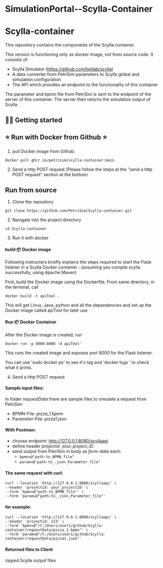 # SimulationPortal--Scylla-Container
# Scylla-container
This repository contains the components of the Scylla container.

This version is functioning only as docker image, not from source code.
It consists of:
- Scylla Simulator (https://github.com/bptlab/scylla)
- A data converter from PetriSim parameters to Scylla global and simulation configuration
- The API which provides an endpoint to the functionality of this container

The parameter and bpmn file from PetriSim is sent to the endpoint of the server of this container.
The server then returns the simulation output of Scylla.


## :technologist: Getting started

## :star: Run with Docker from Github :star:

1) pull Docker image from Github:

```console
docker pull ghcr.io/petrisim/scylla-container:main
```

2) Send a http POST request (Please follow the steps at the "send a http POST request" section at the bottom)

## Run from source

1) Clone the repository

```console
git clone https://github.com/PetriSim/Scylla-container.git
```

2) Navigate into the project directory

```console
cd Scylla-container
```

3) Run it with docker

#### build 📦️ Docker image

Following instructers briefly explains the steps required to start the Flask listener in a Scylla Docker container :
(assuming you compile scylla successfully, using Apache Maven)

First, build the Docker image using the Dockerfile. From same directory, in the terminal, call 

```console
docker build -t apiTool .
```

This will get Linux, Java, python and all the dependencies and set up the Docker image called apiTool for later use


#### Run 📦️ Docker Container

After the Docker image is created, run

```console
docker run -p 8000:8000 -d apiTool'
```
This runs the created image and exposes port 8000 for the Flask listener.

You can use 'sudo docker ps' to see it's tag and 'docker logs <container-tag>' to check what it prints. 

4)  Send a http POST request

#### Sample input files:
In folder _requestData_ there are sample files to simulate a request from PetriSim: 
  - BPMN-File: _pizza_1.bpmn_
  - Parameter-File: _pizza1.json_


#### With Postman:
  - choose endpoint: http://127.0.0.1:8080/scyllaapi
  - define header _projectid: your_project_ID_
  - send output from PetriSim in body as _form-data_ each:
    - `bpmn=@"path-to_BPMN_file"`
    - `param=@"path-to_.json_Parameter_file"`

#### The same request with curl:

```console
curl --location 'http://127.0.0.1:8080/scyllaapi' \
--header 'projectid: your_projectID' \
--form 'bpmn=@"path-to_BPMN_file"' \
--form 'param=@"path-to_.json_Parameter_file"'  
```
  
#### for example:

```console
curl --location 'http://127.0.0.1:8080/scyllaapi' \
--header 'projectid: 123' \
--form 'bpmn=@"/C:/Users/user1/github/Scylla-container/requestData/pizza_1.bpmn"' \
--form 'param=@"/C:/Users/user1/github/Scylla-container/requestData/pizza1.json"'
```

#### Returned files to Client
zipped Scylla output files

### 
